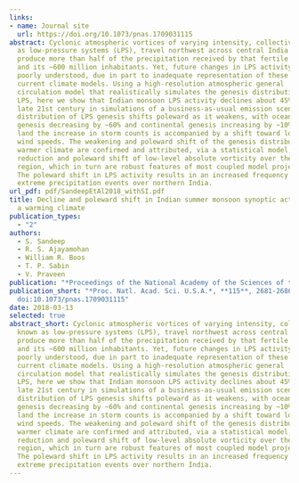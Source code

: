 ```yaml
---
links:
- name: Journal site
  url: https://doi.org/10.1073/pnas.1709031115
abstract: Cyclonic atmospheric vortices of varying intensity, collectively known
  as low-pressure systems (LPS), travel northwest across central India and
  produce more than half of the precipitation received by that fertile region
  and its ~600 million inhabitants. Yet, future changes in LPS activity are
  poorly understood, due in part to inadequate representation of these storms in
  current climate models. Using a high-resolution atmospheric general
  circulation model that realistically simulates the genesis distribution of
  LPS, here we show that Indian monsoon LPS activity declines about 45% by the
  late 21st century in simulations of a business-as-usual emission scenario. The
  distribution of LPS genesis shifts poleward as it weakens, with oceanic
  genesis decreasing by ~60% and continental genesis increasing by ~10%; over
  land the increase in storm counts is accompanied by a shift toward lower storm
  wind speeds. The weakening and poleward shift of the genesis distribution in a
  warmer climate are confirmed and attributed, via a statistical model, to the
  reduction and poleward shift of low-level absolute vorticity over the monsoon
  region, which in turn are robust features of most coupled model projections.
  The poleward shift in LPS activity results in an increased frequency of
  extreme precipitation events over northern India.
url_pdf: pdf/SandeepEtAl2018_withSI.pdf
title: Decline and poleward shift in Indian summer monsoon synoptic activity in
  a warming climate
publication_types:
  - "2"
authors:
  - S. Sandeep
  - R. S. Ajayamohan
  - William R. Boos
  - T. P. Sabin
  - V. Praveen
publication: "*Proceedings of the National Academy of the Sciences of the U.S.A.*"
publication_short: "*Proc. Natl. Acad. Sci. U.S.A.*, **115**, 2681-2686,
  doi:10.1073/pnas.1709031115"
date: 2018-03-13
selected: true
abstract_short: Cyclonic atmospheric vortices of varying intensity, collectively
  known as low-pressure systems (LPS), travel northwest across central India and
  produce more than half of the precipitation received by that fertile region
  and its ~600 million inhabitants. Yet, future changes in LPS activity are
  poorly understood, due in part to inadequate representation of these storms in
  current climate models. Using a high-resolution atmospheric general
  circulation model that realistically simulates the genesis distribution of
  LPS, here we show that Indian monsoon LPS activity declines about 45% by the
  late 21st century in simulations of a business-as-usual emission scenario. The
  distribution of LPS genesis shifts poleward as it weakens, with oceanic
  genesis decreasing by ~60% and continental genesis increasing by ~10%; over
  land the increase in storm counts is accompanied by a shift toward lower storm
  wind speeds. The weakening and poleward shift of the genesis distribution in a
  warmer climate are confirmed and attributed, via a statistical model, to the
  reduction and poleward shift of low-level absolute vorticity over the monsoon
  region, which in turn are robust features of most coupled model projections.
  The poleward shift in LPS activity results in an increased frequency of
  extreme precipitation events over northern India.
---
```

